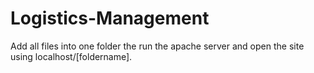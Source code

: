 # Logistics-Management

Add all files into one folder the run the apache server and open the site using localhost/[foldername].
